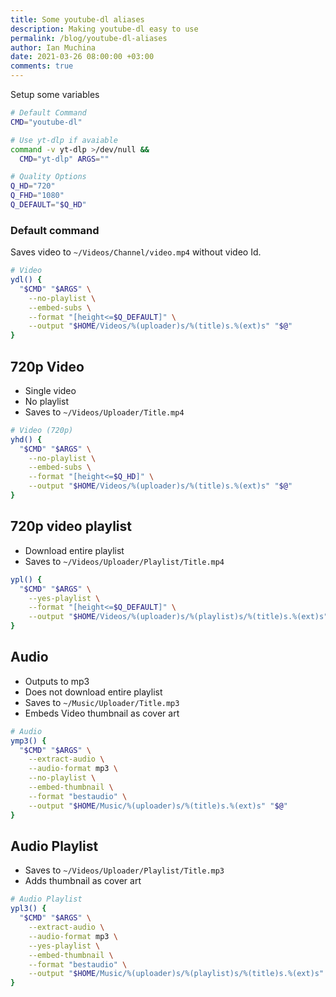 ```yaml
---
title: Some youtube-dl aliases
description: Making youtube-dl easy to use
permalink: /blog/youtube-dl-aliases
author: Ian Muchina
date: 2021-03-26 08:00:00 +03:00
comments: true
---
```



Setup some variables 

```bash
# Default Command
CMD="youtube-dl"

# Use yt-dlp if avaiable
command -v yt-dlp >/dev/null &&
  CMD="yt-dlp" ARGS=""

# Quality Options
Q_HD="720"
Q_FHD="1080"
Q_DEFAULT="$Q_HD"
```

### Default command

Saves video to `~/Videos/Channel/video.mp4` without video Id.
```sh
# Video
ydl() {
  "$CMD" "$ARGS" \
    --no-playlist \
    --embed-subs \
    --format "[height<=$Q_DEFAULT]" \
    --output "$HOME/Videos/%(uploader)s/%(title)s.%(ext)s" "$@"
}
```

## 720p Video
- Single video
- No playlist
- Saves to `~/Videos/Uploader/Title.mp4`

```bash
# Video (720p)
yhd() {
  "$CMD" "$ARGS" \
    --no-playlist \
    --embed-subs \
    --format "[height<=$Q_HD]" \
    --output "$HOME/Videos/%(uploader)s/%(title)s.%(ext)s" "$@"
}
```

## 720p video playlist

- Download entire playlist
- Saves to `~/Videos/Uploader/Playlist/Title.mp4`

```bash
ypl() {
  "$CMD" "$ARGS" \
    --yes-playlist \
    --format "[height<=$Q_DEFAULT]" \
    --output "$HOME/Videos/%(uploader)s/%(playlist)s/%(title)s.%(ext)s" "$@"
}
```

## Audio

- Outputs to mp3
- Does not download entire playlist
- Saves to `~/Music/Uploader/Title.mp3`
- Embeds Video thumbnail as cover art

```bash
# Audio
ymp3() {
  "$CMD" "$ARGS" \
    --extract-audio \
    --audio-format mp3 \
    --no-playlist \
    --embed-thumbnail \
    --format "bestaudio" \
    --output "$HOME/Music/%(uploader)s/%(title)s.%(ext)s" "$@"
}
```

## Audio Playlist

- Saves to `~/Videos/Uploader/Playlist/Title.mp3`
- Adds thumbnail as cover art

```bash
# Audio Playlist
ypl3() {
  "$CMD" "$ARGS" \
    --extract-audio \
    --audio-format mp3 \
    --yes-playlist \
    --embed-thumbnail \
    --format "bestaudio" \
    --output "$HOME/Music/%(uploader)s/%(playlist)s/%(title)s.%(ext)s" "$@"
}

```

